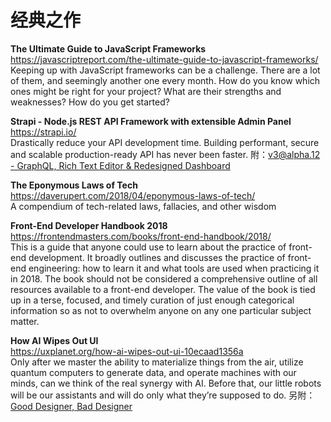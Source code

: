 经典之作  
========  

**The Ultimate Guide to JavaScript Frameworks**  
https://javascriptreport.com/the-ultimate-guide-to-javascript-frameworks/  
Keeping up with JavaScript frameworks can be a challenge. There are a lot of them, and seemingly another one every month. How do you know which ones might be right for your project? What are their strengths and weaknesses? How do you get started?

**Strapi - Node.js REST API Framework with extensible Admin Panel**  
https://strapi.io/  
Drastically reduce your API development time. Building performant, secure and scalable production-ready API has never been faster. 附：[v3@alpha.12 - GraphQL, Rich Text Editor & Redesigned Dashboard](https://blog.strapi.io/v3-alpha-12-graphql-rich-text-editor-redesigned-dashboard/)

**The Eponymous Laws of Tech**  
https://daverupert.com/2018/04/eponymous-laws-of-tech/  
A compendium of tech-related laws, fallacies, and other wisdom

**Front-End Developer Handbook 2018**  
https://frontendmasters.com/books/front-end-handbook/2018/  
This is a guide that anyone could use to learn about the practice of front-end development. It broadly outlines and discusses the practice of front-end engineering: how to learn it and what tools are used when practicing it in 2018. The book should not be considered a comprehensive outline of all resources available to a front-end developer. The value of the book is tied up in a terse, focused, and timely curation of just enough categorical information so as not to overwhelm anyone on any one particular subject matter.

**How AI Wipes Out UI**  
https://uxplanet.org/how-ai-wipes-out-ui-10ecaad1356a  
Only after we master the ability to materialize things from the air, utilize quantum computers to generate data, and operate machines with our minds, can we think of the real synergy with AI. Before that, our little robots will be our assistants and will do only what they’re supposed to do. 另附：[Good Designer, Bad Designer](https://uxplanet.org/good-designer-bad-designer-eff79d356a75)
